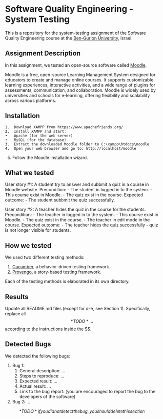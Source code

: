 # Software Quality Engineering - System Testing
This is a repository for the system-testing assignment of the Software Quality Engineering course at the [Ben-Gurion University](https://in.bgu.ac.il/), Israel.

## Assignment Description
In this assignment, we tested an open-source software called [Moodle](https://moodle.org).

Moodle is a free, open-source Learning Management System designed for educators to create and manage online courses. It supports customizable learning experiences, interactive activities, and a wide range of plugins for assessments, communication, and collaboration. Moodle is widely used by universities and schools for e-learning, offering flexibility and scalability across various platforms.

## Installation
	1.	Download XAMPP from https://www.apachefriends.org/
	2.	Install XAMPP and start:
	•	Apache (for the web server)
	•	MySQL (for the database)
	3.	Extract the downloaded Moodle folder to C:\xampp\htdocs\moodle
	4.	Open your web browser and go to: http://localhost/moodle
   5.	Follow the Moodle installation wizard.

## What we tested

User story #1: A student try to answer and subbmit a quiz in a course in Moodle website.
   Precondition:
      - The student in logged in to the system.
      - This course exist in Moodle.
      - The quiz exist in the course.
   Expected outcome:
      - The student subbmit the quiz successfully.

User story #2: A teacher hides the quiz in the course for the students.
   Precondition:
      - The teacher in logged in to the system.
      - This course exist in Moodle.
      - The quiz exist in the course.
      - The teacher in edit mode in the course.
   Expected outcome:
      - The teacher hides the quiz successfully - quiz is not longer visible for students.
      
## How we tested
We used two different testing methods:
1. [Cucumber](https://cucumber.io/), a behavior-driven testing framework.
2. [Provengo](https://provengo.tech/), a story-based testing framework.

Each of the testing methods is elaborated in its own directory. 

## Results
Update all README.md files (except for d-e, see Section 1). Specifically, replace all $$*TODO*…$$ according to the instructions inside the $$.

## Detected Bugs
We detected the following bugs:

1. Bug 1: 
   1. General description: ...
   2. Steps to reproduce: ...
   3. Expected result: ...
   4. Actual result: ...
   5. Link to the bug report: (you are encouraged to report the bug to the developers of the software)
2. Bug 2: ...

$$*TODO* if you did not detect the bug, you should delete this section$$  
